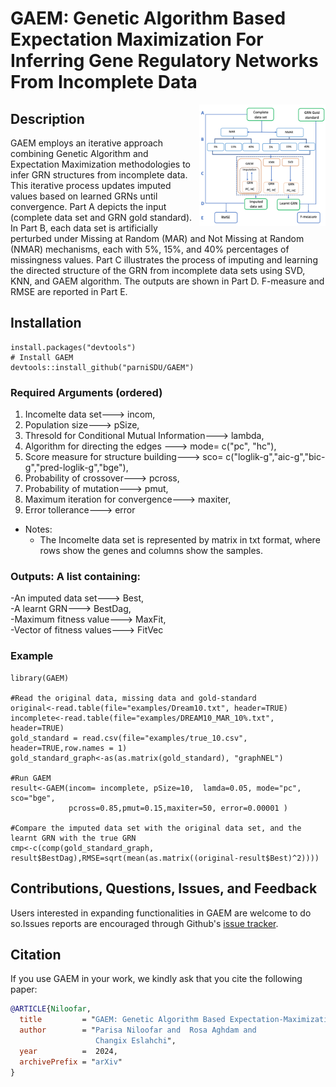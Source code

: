 
# GAEM: Genetic Algorithm Based Expectation Maximization For Inferring Gene Regulatory Networks From Incomplete Data

<img src="GAEM2.png" style="width:40%;" align=right>

## Description

GAEM employs an iterative approach combining Genetic Algorithm and Expectation Maximization methodologies to infer GRN structures from incomplete data. This iterative process updates imputed values based on learned GRNs until convergence.  Part A depicts the input (complete data set and GRN gold standard). In Part B, each data set is artificially perturbed under Missing at Random (MAR) and Not Missing at Random (NMAR) mechanisms, each with 5%, 15%, and 40% percentages of missingness values. Part C illustrates the process of imputing and learning the directed structure of the GRN from incomplete data sets using SVD, KNN, and GAEM algorithm. The outputs are shown in Part D. F-measure and RMSE are reported in Part E.

## Installation
```
install.packages("devtools")
# Install GAEM
devtools::install_github("parniSDU/GAEM")
```
### Required Arguments (ordered)
1. Incomelte data set---> incom,
2. Population size---> pSize,
3. Thresold for Conditional Mutual Information---> lambda,
4. Algorithm for directing the edges ---> mode= c("pc", "hc"),
5. Score measure for structure building---> sco= c("loglik-g","aic-g","bic-g","pred-loglik-g","bge"),
6. Probability of crossover---> pcross,
7. Probability of mutation---> pmut,
8. Maximum iteration for convergence---> maxiter, 
9. Error tollerance---> error
- Notes:
  - The Incomelte data set is represented by matrix in txt format, where rows show the genes and columns show the samples.

### Outputs: A list containing:

-An imputed data set---> Best,<br>
-A learnt GRN---> BestDag,<br>
-Maximum fitness value---> MaxFit,<br>
-Vector of fitness values---> FitVec

### Example
```
library(GAEM)

#Read the original data, missing data and gold-standard 
original<-read.table(file="examples/Dream10.txt", header=TRUE)
incomplete<-read.table(file="examples/DREAM10_MAR_10%.txt", header=TRUE)
gold_standard = read.csv(file="examples/true_10.csv", header=TRUE,row.names = 1)
gold_standard_graph<-as(as.matrix(gold_standard), "graphNEL")

#Run GAEM
result<-GAEM(incom= incomplete, pSize=10,  lamda=0.05, mode="pc", sco="bge",
             pcross=0.85,pmut=0.15,maxiter=50, error=0.00001 )

#Compare the imputed data set with the original data set, and the learnt GRN with the true GRN
cmp<-c(comp(gold_standard_graph, result$BestDag),RMSE=sqrt(mean(as.matrix((original-result$Best)^2))))
```

## Contributions, Questions, Issues, and Feedback

Users interested in expanding functionalities in GAEM are welcome to do so.Issues reports are encouraged through Github's [issue tracker](https://github.com/parniSDU/GAEM/issues).

## Citation

If you use GAEM in your work, we kindly ask that you cite the following paper:

```bibtex
@ARTICLE{Niloofar,
  title         = "GAEM: Genetic Algorithm Based Expectation-Maximization For Inferring Gene Regulatory Networks From Incomplete Data",
  author        = "Parisa Niloofar and  Rosa Aghdam and
                   Changix Eslahchi",
  year          =  2024,
  archivePrefix = "arXiv"
}
```

